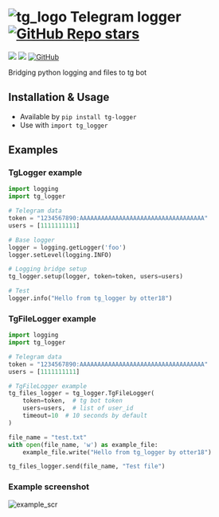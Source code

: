 # ![tg_logo](https://raw.githubusercontent.com/otter18/tg_logger/master/img/telegram-icon.png) Telegram logger [![GitHub Repo stars](https://img.shields.io/github/stars/otter18/tg_logger?style=social)](https://github.com/otter18/tg_logger/stargazers)
[![](https://img.shields.io/pypi/v/tg-logger.svg)](https://pypi.org/project/tg-logger/)
[![](https://img.shields.io/pypi/pyversions/tg-logger.svg)](https://pypi.org/project/tg-logger/)
[![GitHub](https://img.shields.io/github/license/otter18/tg_logger)](https://github.com/otter18/tg_logger/blob/main/LICENSE)



Bridging python logging and files to tg bot

## Installation & Usage
- Available by `pip install tg-logger`
- Use with `import tg_logger`

## Examples
### TgLogger example
```python
import logging
import tg_logger

# Telegram data
token = "1234567890:AAAAAAAAAAAAAAAAAAAAAAAAAAAAAAAAAAA"
users = [1111111111]

# Base logger
logger = logging.getLogger('foo')
logger.setLevel(logging.INFO)

# Logging bridge setup
tg_logger.setup(logger, token=token, users=users)

# Test
logger.info("Hello from tg_logger by otter18")
```

### TgFileLogger example
```python
import logging
import tg_logger

# Telegram data
token = "1234567890:AAAAAAAAAAAAAAAAAAAAAAAAAAAAAAAAAAA"
users = [1111111111]

# TgFileLogger example
tg_files_logger = tg_logger.TgFileLogger(
    token=token,  # tg bot token
    users=users,  # list of user_id
    timeout=10  # 10 seconds by default
)

file_name = "test.txt"
with open(file_name, 'w') as example_file:
    example_file.write("Hello from tg_logger by otter18")

tg_files_logger.send(file_name, "Test file")
```

### Example screenshot
![example_scr](https://raw.githubusercontent.com/otter18/tg_logger/master/img/example_scr.png)
